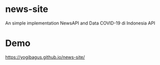# news-site
An simple implementation NewsAPI and Data COVID-19 di Indonesia API

# Demo
https://yogibagus.github.io/news-site/
